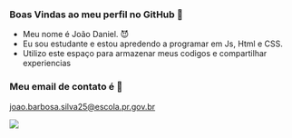 ### Boas Vindas ao meu perfil no GitHub  👋

- Meu nome é João Daniel. 😈
- Eu sou estudante e estou apredendo a programar em Js, Html e CSS.
- Utilizo este espaço para armazenar meus codigos e compartilhar experiencias

### Meu email de contato é 📧
joao.barbosa.silva25@escola.pr.gov.br

![](https://media.tenor.com/4rL6lnOHMzAAAAAC/valorant.gif)
